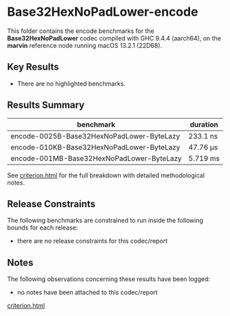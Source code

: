 # Base32HexNoPadLower-encode

This folder contains the encode benchmarks for the **Base32HexNoPadLower** codec compiled with GHC 9.4.4 (aarch64), on the 
**marvin** reference node running macOS 13.2.1 (22D68).

## Key Results

* There are no highlighted benchmarks.

## Results Summary

| benchmark                                 | duration |
| ----------------------------------------- | -------- |
| encode-0025B-Base32HexNoPadLower-ByteLazy | 233.1 ns |
| encode-010KB-Base32HexNoPadLower-ByteLazy | 47.76 μs |
| encode-001MB-Base32HexNoPadLower-ByteLazy | 5.719 ms |

See [criterion.html](criterion.html) for the full breakdown with detailed methodological notes.

## Release Constraints

The following benchmarks are constrained to run inside the following bounds for each release:

* there are no release constraints for this codec/report

## Notes

The following observations concerning these results have been logged:
* no notes have been attached to this codec/report

[criterion.html](criterion.html)

